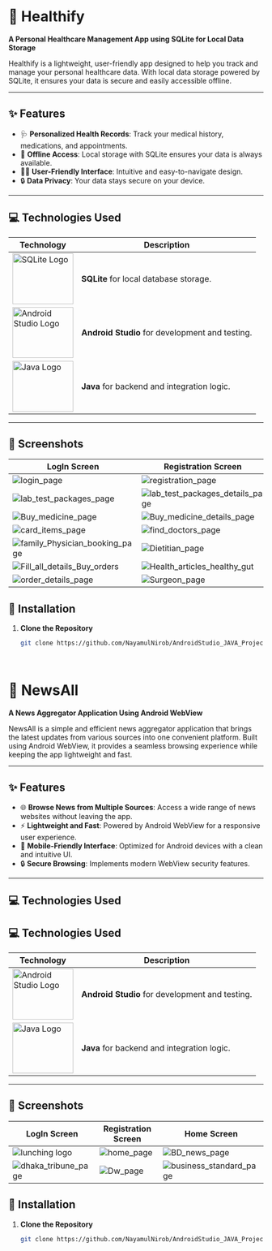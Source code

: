 # 🌟 Healthify  
**A Personal Healthcare Management App using SQLite for Local Data Storage**  

Healthify is a lightweight, user-friendly app designed to help you track and manage your personal healthcare data. With local data storage powered by SQLite, it ensures your data is secure and easily accessible offline.  

---

## ✨ Features  
- 🩺 **Personalized Health Records**: Track your medical history, medications, and appointments.  
- 📶 **Offline Access**: Local storage with SQLite ensures your data is always available.  
- 👩‍💻 **User-Friendly Interface**: Intuitive and easy-to-navigate design.  
- 🔒 **Data Privacy**: Your data stays secure on your device.  

---

## 💻 Technologies Used  
| Technology                                  | Description                               |  
|---------------------------------------------|-------------------------------------------|  
| <img src="https://www.sqlite.org/images/sqlite370_banner.gif" alt="SQLite Logo" width="120" height="100"/> | **SQLite** for local database storage.   | 
| <img src="https://upload.wikimedia.org/wikipedia/commons/9/92/Android_Studio_Trademark.svg" alt="Android Studio Logo" width="120" height="100" /> | **Android Studio** for development and testing. | 
| <img src="https://upload.wikimedia.org/wikipedia/en/3/30/Java_programming_language_logo.svg" alt="Java Logo" width="120" height="100"/> | **Java** for backend and integration logic. |  


---

## 📸 Screenshots  

| LogIn Screen                                | Registration Screen                         |   Home Screen                               |
|---------------------------------------------|---------------------------------------------|---------------------------------------------|  
|![login_page](https://github.com/user-attachments/assets/096db0a7-56cd-4c82-92d6-2d4daa8f7b00)| ![registration_page](https://github.com/user-attachments/assets/78352290-045c-4986-9c2d-f9422578f05b)|![main_page](https://github.com/user-attachments/assets/20e190b8-4966-409d-b352-2bc800423d82)|
|![lab_test_packages_page](https://github.com/user-attachments/assets/db32a503-9e92-47c8-940d-b50dacbe65dd)|![lab_test_packages_details_page](https://github.com/user-attachments/assets/40abaef6-d251-4cbf-8d3e-d2d04a6f4361)|![lab_test_packages_details_card_page](https://github.com/user-attachments/assets/e089b3ed-a2b9-4b34-bd2d-90f524a38ffe)|
|![Buy_medicine_page](https://github.com/user-attachments/assets/572625b5-2f91-4cc3-b8a4-a3a2095888a7)|![Buy_medicine_details_page](https://github.com/user-attachments/assets/b0b8e6e6-7572-4239-9ba9-45c08f954708)|![Buy_medicine_carditems_page](https://github.com/user-attachments/assets/3173c9ed-5791-44ea-8f46-e1eba6e07abd)|
|![card_items_page](https://github.com/user-attachments/assets/44def59f-47af-4c73-a1b3-c181d638099b)|![find_doctors_page](https://github.com/user-attachments/assets/9e2cdb72-317a-4e12-aa06-8a1b216a93f0)|![family_Physician](https://github.com/user-attachments/assets/e45b6c68-1f87-4351-aeb7-19e9de2e818e)|
|![family_Physician_booking_page](https://github.com/user-attachments/assets/6be33ccf-ec41-4d5a-9794-0f76e667f3ad)|![Dietitian_page](https://github.com/user-attachments/assets/b8ac5a6f-d627-48c0-80f6-178a1dd9adc4)|![Dietitian_booking_page](https://github.com/user-attachments/assets/f90f41f7-df5f-46fa-bb83-96359534c903)|
|![Fill_all_details_Buy_orders](https://github.com/user-attachments/assets/50ca5104-21c9-46f4-9a9e-78651e93f68a)|![Health_articles_healthy_gut](https://github.com/user-attachments/assets/fe7c93a1-5e59-45eb-8286-4f93b9346189)|![Health_articles_walking_daily](https://github.com/user-attachments/assets/60cfac51-8867-4410-ae35-2db6f226b833)|
|![order_details_page](https://github.com/user-attachments/assets/d2c54a80-d2b6-46cc-86f6-60ef54852e87)|![Surgeon_page](https://github.com/user-attachments/assets/d60de15b-49e2-402e-b18b-63426409a87b)|![Surgeon_booking_page](https://github.com/user-attachments/assets/a18e8cd2-6756-4eb2-a59f-36bb72dd75e2)|



## 🚀 Installation  

1. **Clone the Repository**  
   ```bash  
   git clone https://github.com/NayamulNirob/AndroidStudio_JAVA_Projects

     
# 📰 NewsAll  

**A News Aggregator Application Using Android WebView**  

NewsAll is a simple and efficient news aggregator application that brings the latest updates from various sources into one convenient platform. Built using Android WebView, it provides a seamless browsing experience while keeping the app lightweight and fast.  

---

## ✨ Features  

- 🌐 **Browse News from Multiple Sources**: Access a wide range of news websites without leaving the app.  
- ⚡ **Lightweight and Fast**: Powered by Android WebView for a responsive user experience.  
- 📱 **Mobile-Friendly Interface**: Optimized for Android devices with a clean and intuitive UI.  
- 🔒 **Secure Browsing**: Implements modern WebView security features.  

---

## 💻 Technologies Used  

## 💻 Technologies Used  
| Technology                                  | Description                               |  
|---------------------------------------------|-------------------------------------------|  
| <img src="https://upload.wikimedia.org/wikipedia/commons/9/92/Android_Studio_Trademark.svg" alt="Android Studio Logo" width="120" height="100" /> | **Android Studio** for development and testing. | 
| <img src="https://upload.wikimedia.org/wikipedia/en/3/30/Java_programming_language_logo.svg" alt="Java Logo" width="120" height="100"/> | **Java** for backend and integration logic. |  

---

## 📸 Screenshots  

| LogIn Screen                                | Registration Screen                         |   Home Screen                               |
|---------------------------------------------|---------------------------------------------|---------------------------------------------|  
|![lunching logo](https://github.com/user-attachments/assets/87cdff37-62e4-459e-8ba5-a150368d24ca)|![home_page](https://github.com/user-attachments/assets/12107179-ae73-40e6-aea7-fdc39f36df56)|![BD_news_page](https://github.com/user-attachments/assets/c3d9c40a-7971-400d-9dbd-f4af4f902284)|
|![dhaka_tribune_page](https://github.com/user-attachments/assets/71f3af90-5d59-46ae-9549-a5b6daf6233f)|![Dw_page](https://github.com/user-attachments/assets/a14dfcc3-8a33-40db-80ac-81262501c03d)|![business_standard_page](https://github.com/user-attachments/assets/7b361c5e-dd4a-464e-9645-f85cfe8009b7)|


## 🚀 Installation  

1. **Clone the Repository**  
   ```bash  
   git clone https://github.com/NayamulNirob/AndroidStudio_JAVA_Projects

